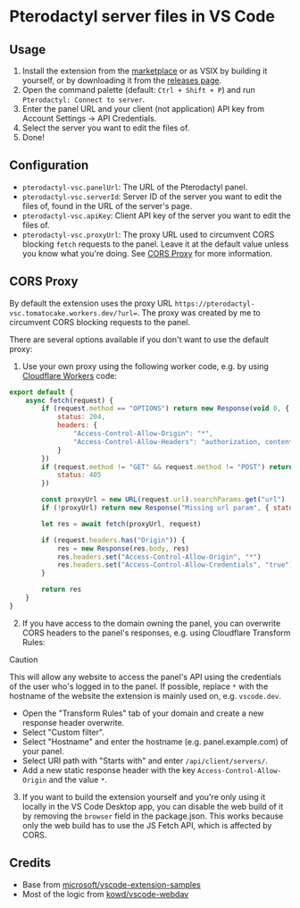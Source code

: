 # Pterodactyl server files in VS Code

## Usage

1. Install the extension from the [marketplace](https://marketplace.visualstudio.com/items?itemName=TomatoCake.pterodactyl-vsc) or as VSIX by building it yourself, or by downloading it from the [releases page](https://github.com/DEVTomatoCake/Pterodactyl-vsc/releases).
2. Open the command palette (default: `Ctrl + Shift + P`) and run `Pterodactyl: Connect to server`.
3. Enter the panel URL and your client (not application) API key from Account Settings -> API Credentials.
4. Select the server you want to edit the files of.
5. Done!

## Configuration

- `pterodactyl-vsc.panelUrl`: The URL of the Pterodactyl panel.
- `pterodactyl-vsc.serverId`: Server ID of the server you want to edit the files of, found in the URL of the server's page.
- `pterodactyl-vsc.apiKey`: Client API key of the server you want to edit the files of.
- `pterodactyl-vsc.proxyUrl`: The proxy URL used to circumvent CORS blocking `fetch` requests to the panel. Leave it at the default value unless you know what you're doing. See [CORS Proxy](#cors-proxy) for more information.

## CORS Proxy

By default the extension uses the proxy URL `https://pterodactyl-vsc.tomatocake.workers.dev/?url=`.
The proxy was created by me to circumvent CORS blocking requests to the panel.

There are several options available if you don't want to use the default proxy:
1. Use your own proxy using the following worker code, e.g. by using [Cloudflare Workers](https://workers.cloudflare.com) code:
```js
export default {
	async fetch(request) {
		if (request.method == "OPTIONS") return new Response(void 0, {
			status: 204,
			headers: {
				"Access-Control-Allow-Origin": "*",
				"Access-Control-Allow-Headers": "authorization, content-type, accept"
			}
		})
		if (request.method != "GET" && request.method != "POST") return new Response(void 0, {
			status: 405
		})

		const proxyUrl = new URL(request.url).searchParams.get("url")
		if (!proxyUrl) return new Response("Missing url param", { status: 400 })

		let res = await fetch(proxyUrl, request)

		if (request.headers.has("Origin")) {
			res = new Response(res.body, res)
			res.headers.set("Access-Control-Allow-Origin", "*")
			res.headers.set("Access-Control-Allow-Credentials", "true")
		}

		return res
	}
}
```

2. If you have access to the domain owning the panel, you can overwrite CORS headers to the panel's responses, e.g. using Cloudflare Transform Rules:
> [!CAUTION]
> This will allow any website to access the panel's API using the credentials of the user who's logged in to the panel. If possible, replace `*` with the hostname of the website the extension is mainly used on, e.g. `vscode.dev`.

- Open the "Transform Rules" tab of your domain and create a new response header overwrite.
- Select "Custom filter".
- Select "Hostname" and enter the hostname (e.g. panel.example.com) of your panel.
- Select URI path with "Starts with" and enter `/api/client/servers/`.
- Add a new static response header with the key `Access-Control-Allow-Origin` and the value `*`.

3. If you want to build the extension yourself and you're only using it locally in the VS Code Desktop app, you can disable the web build of it by removing the `browser` field in the package.json. This works because only the web build has to use the JS Fetch API, which is affected by CORS.

## Credits

- Base from [microsoft/vscode-extension-samples](https://github.com/microsoft/vscode-extension-samples/tree/main/fsprovider-sample)
- Most of the logic from [kowd/vscode-webdav](https://github.com/kowd/vscode-webdav)
